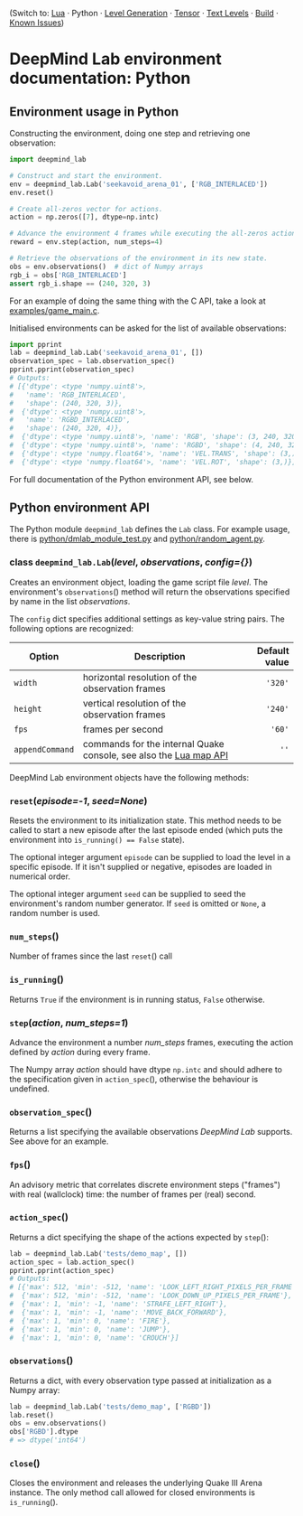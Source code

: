 (Switch to: [Lua](lua_api.md) &middot; Python &middot;
 [Level Generation](level_generation.md) &middot;
 [Tensor](tensor.md) &middot; [Text Levels](text_level.md) &middot;
 [Build](build.md) &middot;
 [Known Issues](issues.md))

# DeepMind Lab environment documentation: Python

## Environment usage in Python

Constructing the environment, doing one step and retrieving one observation:

```python
import deepmind_lab

# Construct and start the environment.
env = deepmind_lab.Lab('seekavoid_arena_01', ['RGB_INTERLACED'])
env.reset()

# Create all-zeros vector for actions.
action = np.zeros([7], dtype=np.intc)

# Advance the environment 4 frames while executing the all-zeros action.
reward = env.step(action, num_steps=4)

# Retrieve the observations of the environment in its new state.
obs = env.observations()  # dict of Numpy arrays
rgb_i = obs['RGB_INTERLACED']
assert rgb_i.shape == (240, 320, 3)
```

For an example of doing the same thing with the C API, take a look at
[examples/game_main.c](../examples/game_main.c).

Initialised environments can be asked for the list of available observations:

```python
import pprint
lab = deepmind_lab.Lab('seekavoid_arena_01', [])
observation_spec = lab.observation_spec()
pprint.pprint(observation_spec)
# Outputs:
# [{'dtype': <type 'numpy.uint8'>,
#   'name': 'RGB_INTERLACED',
#   'shape': (240, 320, 3)},
#  {'dtype': <type 'numpy.uint8'>,
#   'name': 'RGBD_INTERLACED',
#   'shape': (240, 320, 4)},
#  {'dtype': <type 'numpy.uint8'>, 'name': 'RGB', 'shape': (3, 240, 320)},
#  {'dtype': <type 'numpy.uint8'>, 'name': 'RGBD', 'shape': (4, 240, 320)},
#  {'dtype': <type 'numpy.float64'>, 'name': 'VEL.TRANS', 'shape': (3,)},
#  {'dtype': <type 'numpy.float64'>, 'name': 'VEL.ROT', 'shape': (3,)}]
```

For full documentation of the Python environment API, see below.

## Python environment API

The Python module `deepmind_lab` defines the `Lab` class. For example
usage, there is [python/dmlab_module_test.py](../python/dmlab_module_test.py)
and [python/random_agent.py](../python/random_agent.py).

### class `deepmind_lab.Lab`(*level*, *observations*, *config={}*)

Creates an environment object, loading the game script file *level*. The
environment's `observations`() method will return the observations specified by
name in the list *observations*.

The `config` dict specifies additional settings as key-value string pairs. The
following options are recognized:

Option         | Description                                     | Default value
-------------- |-------------------------------------------------| -------------:
`width`        | horizontal resolution of the observation frames |       `'320'`
`height`       | vertical resolution of the observation frames   |       `'240'`
`fps`          | frames per second                               |        `'60'`
`appendCommand` | commands for the internal Quake console, see also the [Lua map API](lua_api.md#commandlineold-commandline-string) | `''`

DeepMind Lab environment objects have the following methods:

### `reset`(*episode=-1*, *seed=None*)

Resets the environment to its initialization state. This method needs
to be called to start a new episode after the last episode ended
(which puts the environment into `is_running() == False` state).

The optional integer argument `episode` can be supplied to load the level in a
specific episode. If it isn't supplied or negative, episodes are loaded in
numerical order.

The optional integer argument `seed` can be supplied to seed the environment's
random number generator. If `seed` is omitted or `None`, a random number is
used.

### `num_steps`()

Number of frames since the last `reset`() call

### `is_running`()

Returns `True` if the environment is in running status, `False` otherwise.

### `step`(*action*, *num_steps=1*)

Advance the environment a number *num_steps* frames, executing the action
defined by *action* during every frame.

The Numpy array *action* should have dtype `np.intc` and should adhere to the
specification given in `action_spec`(), otherwise the behaviour is undefined.

### `observation_spec`()

Returns a list specifying the available observations *DeepMind Lab* supports.
See above for an example.

### `fps`()

An advisory metric that correlates discrete environment steps
("frames") with real (wallclock) time: the number of frames per (real) second.

### `action_spec`()

Returns a dict specifying the shape of the actions expected by `step`():

```python
lab = deepmind_lab.Lab('tests/demo_map', [])
action_spec = lab.action_spec()
pprint.pprint(action_spec)
# Outputs:
# [{'max': 512, 'min': -512, 'name': 'LOOK_LEFT_RIGHT_PIXELS_PER_FRAME'},
#  {'max': 512, 'min': -512, 'name': 'LOOK_DOWN_UP_PIXELS_PER_FRAME'},
#  {'max': 1, 'min': -1, 'name': 'STRAFE_LEFT_RIGHT'},
#  {'max': 1, 'min': -1, 'name': 'MOVE_BACK_FORWARD'},
#  {'max': 1, 'min': 0, 'name': 'FIRE'},
#  {'max': 1, 'min': 0, 'name': 'JUMP'},
#  {'max': 1, 'min': 0, 'name': 'CROUCH'}]
```

### `observations`()

Returns a dict, with every observation type passed at initialization
as a Numpy array:

```python
lab = deepmind_lab.Lab('tests/demo_map', ['RGBD'])
lab.reset()
obs = env.observations()
obs['RGBD'].dtype
# => dtype('int64')
```

### `close`()

Closes the environment and releases the underlying Quake III Arena
instance. The only method call allowed for closed environments is
`is_running`().
